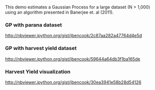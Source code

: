 This demo estimates a Gaussian Process for a large dataset (N > 1,000) using an algorithm presented in Banerjee et. al (2011).

### GP with parana dataset
http://nbviewer.ipython.org/gist/jbencook/2c87aa282a47764d4e5d

### GP with harvest yield dataset
http://nbviewer.ipython.org/gist/jbencook/59644a64db3f1ba165de

### Harvest Yield visualization
http://nbviewer.ipython.org/gist/jbencook/30ea3941e58b28d54126


